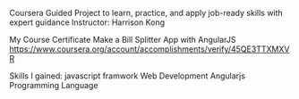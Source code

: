 
Coursera Guided Project to learn, practice, and apply job-ready skills with expert guidance
Instructor: Harrison Kong

My Course Certificate
Make a Bill Splitter App with AngularJS
https://www.coursera.org/account/accomplishments/verify/45QE3TTXMXVR

Skills I gained:
javascript framwork
Web Development
Angularjs
Programming Language


